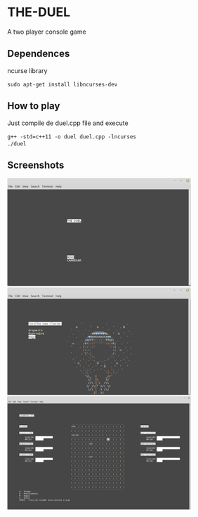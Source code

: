 # THE-DUEL
A two player console game

## Dependences
ncurse library

```
sudo apt-get install libncurses-dev
```

## How to play
Just compile de duel.cpp file and execute

```
g++ -std=c++11 -o duel duel.cpp -lncurses
./duel
```
## Screenshots

<img src="https://github.com/RenanTashiro/THE-DUEL/blob/master/doc/home.png" width="418">
<img src="https://github.com/RenanTashiro/THE-DUEL/blob/master/doc/class.png" width="418">
<img src="https://github.com/RenanTashiro/THE-DUEL/blob/master/doc/game.png" width="418">
